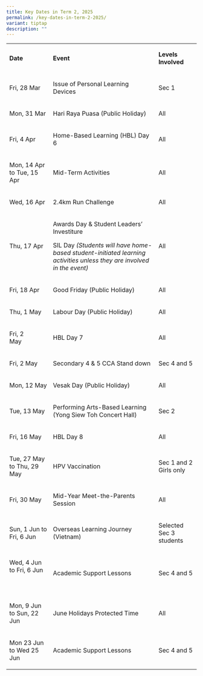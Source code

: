 ```yaml
---
title: Key Dates in Term 2, 2025
permalink: /key-dates-in-term-2-2025/
variant: tiptap
description: ""
---
```

<table style="minWidth: 75px">
<colgroup>
<col>
<col>
<col>
</colgroup>
<tbody>
<tr>
<td rowspan="1" colspan="1">
<p><strong>Date</strong>
</p>
</td>
<td rowspan="1" colspan="1">
<p><strong>Event</strong>
</p>
</td>
<td rowspan="1" colspan="1">
<p><strong>Levels Involved</strong>
</p>
</td>
</tr>
<tr>
<td rowspan="1" colspan="1">
<p>Fri, 28 Mar</p>
</td>
<td rowspan="1" colspan="1">
<p>Issue of Personal Learning Devices</p>
</td>
<td rowspan="1" colspan="1">
<p>Sec 1</p>
</td>
</tr>
<tr>
<td rowspan="1" colspan="1">
<p>Mon, 31 Mar</p>
</td>
<td rowspan="1" colspan="1">
<p>Hari Raya Puasa (Public Holiday)</p>
</td>
<td rowspan="1" colspan="1">
<p>All</p>
</td>
</tr>
<tr>
<td rowspan="1" colspan="1">
<p>Fri, 4 Apr</p>
</td>
<td rowspan="1" colspan="1">
<p>Home-Based Learning (HBL) Day 6</p>
</td>
<td rowspan="1" colspan="1">
<p>All</p>
</td>
</tr>
<tr>
<td rowspan="1" colspan="1">
<p>Mon, 14 Apr to Tue, 15 Apr</p>
</td>
<td rowspan="1" colspan="1">
<p>Mid-Term Activities</p>
</td>
<td rowspan="1" colspan="1">
<p>All</p>
</td>
</tr>
<tr>
<td rowspan="1" colspan="1">
<p>Wed, 16 Apr</p>
</td>
<td rowspan="1" colspan="1">
<p>2.4km Run Challenge</p>
</td>
<td rowspan="1" colspan="1">
<p>All</p>
</td>
</tr>
<tr>
<td rowspan="1" colspan="1">
<p>Thu, 17 Apr</p>
</td>
<td rowspan="1" colspan="1">
<p>Awards Day &amp; Student Leaders’ Investiture</p>
<p>SIL Day <em>(Students will have home-based student-initiated learning activities unless they are involved in the event)</em>
</p>
</td>
<td rowspan="1" colspan="1">
<p>All</p>
</td>
</tr>
<tr>
<td rowspan="1" colspan="1">
<p>Fri, 18 Apr</p>
</td>
<td rowspan="1" colspan="1">
<p>Good Friday (Public Holiday)</p>
</td>
<td rowspan="1" colspan="1">
<p>All</p>
</td>
</tr>
<tr>
<td rowspan="1" colspan="1">
<p>Thu, 1 May</p>
</td>
<td rowspan="1" colspan="1">
<p>Labour Day (Public Holiday)</p>
</td>
<td rowspan="1" colspan="1">
<p>All</p>
</td>
</tr>
<tr>
<td rowspan="1" colspan="1">
<p>Fri, 2 May&nbsp;&nbsp;&nbsp;&nbsp;&nbsp;&nbsp;&nbsp;&nbsp;</p>
</td>
<td rowspan="1" colspan="1">
<p>HBL Day 7</p>
</td>
<td rowspan="1" colspan="1">
<p>All</p>
</td>
</tr>
<tr>
<td rowspan="1" colspan="1">
<p>Fri, 2 May</p>
</td>
<td rowspan="1" colspan="1">
<p>Secondary 4 &amp; 5 CCA Stand down</p>
</td>
<td rowspan="1" colspan="1">
<p>Sec 4 and 5</p>
</td>
</tr>
<tr>
<td rowspan="1" colspan="1">
<p>Mon, 12 May</p>
</td>
<td rowspan="1" colspan="1">
<p>Vesak Day (Public Holiday)</p>
</td>
<td rowspan="1" colspan="1">
<p>All</p>
</td>
</tr>
<tr>
<td rowspan="1" colspan="1">
<p>Tue, 13 May</p>
</td>
<td rowspan="1" colspan="1">
<p>Performing Arts-Based Learning (Yong Siew Toh Concert Hall)</p>
</td>
<td rowspan="1" colspan="1">
<p>Sec 2</p>
</td>
</tr>
<tr>
<td rowspan="1" colspan="1">
<p>Fri, 16 May</p>
</td>
<td rowspan="1" colspan="1">
<p>HBL Day 8</p>
</td>
<td rowspan="1" colspan="1">
<p>All</p>
</td>
</tr>
<tr>
<td rowspan="1" colspan="1">
<p>Tue, 27 May to Thu, 29 May</p>
</td>
<td rowspan="1" colspan="1">
<p>HPV Vaccination</p>
</td>
<td rowspan="1" colspan="1">
<p>Sec 1 and 2 Girls only</p>
</td>
</tr>
<tr>
<td rowspan="1" colspan="1">
<p>Fri, 30 May</p>
</td>
<td rowspan="1" colspan="1">
<p>Mid-Year Meet-the-Parents Session</p>
</td>
<td rowspan="1" colspan="1">
<p>All</p>
</td>
</tr>
<tr>
<td rowspan="1" colspan="1">
<p>Sun, 1 Jun to Fri, 6 Jun</p>
</td>
<td rowspan="1" colspan="1">
<p>Overseas Learning Journey (Vietnam)</p>
</td>
<td rowspan="1" colspan="1">
<p>Selected Sec 3 students</p>
</td>
</tr>
<tr>
<td rowspan="1" colspan="1">
<p>Wed, 4 Jun to Fri, 6 Jun</p>
<p>&nbsp;</p>
</td>
<td rowspan="1" colspan="1">
<p>Academic Support Lessons</p>
</td>
<td rowspan="1" colspan="1">
<p>Sec 4 and 5</p>
</td>
</tr>
<tr>
<td rowspan="1" colspan="1">
<p>Mon, 9 Jun to Sun, 22 Jun</p>
</td>
<td rowspan="1" colspan="1">
<p>June Holidays Protected Time</p>
</td>
<td rowspan="1" colspan="1">
<p>All</p>
</td>
</tr>
<tr>
<td rowspan="1" colspan="1">
<p>Mon 23 Jun to Wed 25 Jun</p>
</td>
<td rowspan="1" colspan="1">
<p>Academic Support Lessons</p>
</td>
<td rowspan="1" colspan="1">
<p>Sec 4 and 5</p>
</td>
</tr>
</tbody>
</table>
<p></p>
<p></p>